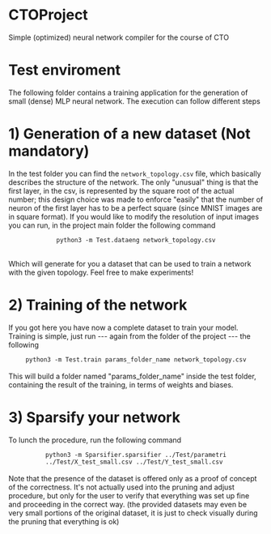 # CTOProject
Simple (optimized) neural network compiler for the course of CTO

# Test enviroment
The following folder contains a training application for the generation of small (dense) MLP neural network.
The execution can follow different steps

# 1) Generation of a new dataset (Not mandatory)
In the test folder you can find the ```network_topology.csv``` file, which basically describes the structure of the network.
The only "unusual" thing is that the first layer, in the csv, is represented by the square root of the actual number; this design choice
was made to enforce "easily" that the number of neuron of the first layer has to be a perfect square (since MNIST images are in square format).
If you would like to modify the resolution of input images you can run, in the project main folder the following command
<br>
<center>
<code>python3 -m Test.dataeng network_topology.csv</code>
</center>
<br>

Which will generate for you a dataset that can be used to train a network with the given topology. Feel free to make experiments!

# 2) Training of the network
If you got here you have now a complete dataset to train your model. Training is simple, just run --- again from the folder of the project --- the following
<br>
<center>
<code>python3 -m Test.train params_folder_name network_topology.csv</code>
</center><br>
This will build a folder named "params_folder_name" inside the test folder, containing the result of the training, in terms of weights and biases.

# 3) Sparsify your network
To lunch the procedure, run the following command
<br>
<center>
<code>python3 -m Sparsifier.sparsifier ../Test/parametri ../Test/X_test_small.csv ../Test/Y_test_small.csv </code>
</center><br>
Note that the presence of the dataset is offered only as a proof of concept of the correctness. It's not actually used into the pruning and adjust procedure,
but only for the user to verify that everything was set up fine and proceeding in the correct way. (the provided datasets may even be very small portions of the original dataset,
it is just to check visually during the pruning that everything is ok)




